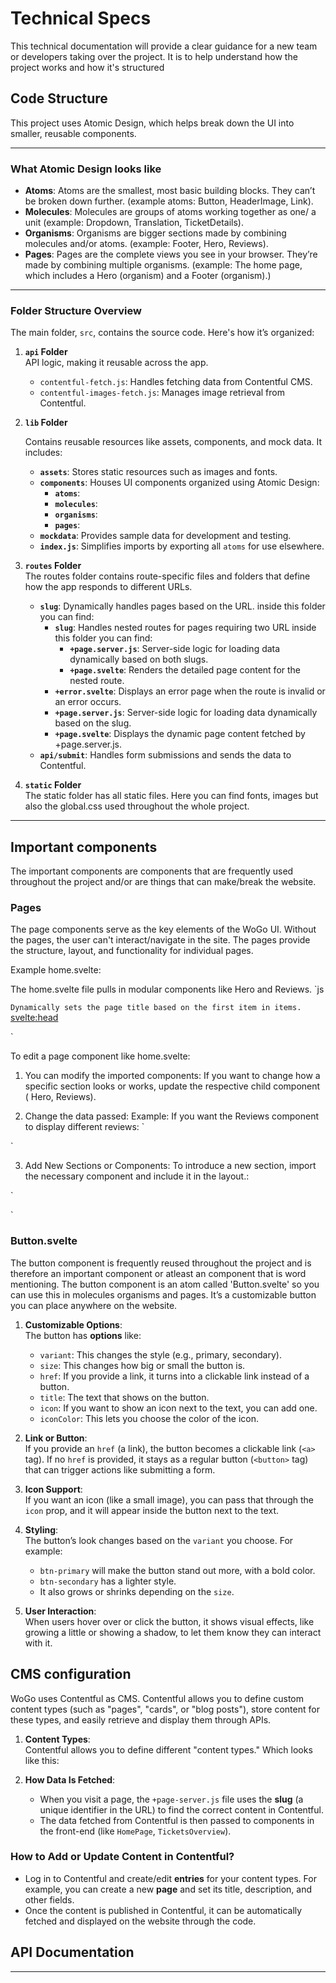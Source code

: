 # Technical Specs

This technical documentation will provide a clear guidance for a new team or developers taking over the project. It is to help understand how the project works and how it's structured

## Code Structure

This project uses Atomic Design, which helps break down the UI into smaller, reusable components.

---

### **What Atomic Design looks like**  
   - **Atoms**: Atoms are the smallest, most basic building blocks. They can’t be broken down further. (example atoms: Button, HeaderImage, Link).
   - **Molecules**: Molecules are groups of atoms working together as one/ a unit (example: Dropdown, Translation, TicketDetails).
   - **Organisms**: Organisms are bigger sections made by combining molecules and/or atoms. (example: Footer, Hero, Reviews).
   - **Pages**: Pages are the complete views you see in your browser. They’re made by combining multiple organisms. (example: The home page, which includes a Hero (organism) and a Footer (organism).)

---

### **Folder Structure Overview**
The main folder, `src`, contains the source code. Here's how it’s organized:

1. **`api` Folder**  
    API logic, making it reusable across the app. 
   - `contentful-fetch.js`: Handles fetching data from Contentful CMS.
   - `contentful-images-fetch.js`: Manages image retrieval from Contentful.

2. **`lib` Folder**  

   Contains reusable resources like assets, components, and mock data. It includes:

   - **`assets`**: Stores static resources such as images and fonts.
   - **`components`**: Houses UI components organized using Atomic Design:
     - **`atoms`**: 
     - **`molecules`**: 
     - **`organisms`**: 
     - **`pages`**: 
   - **`mockdata`**: Provides sample data for development and testing.
   - **`index.js`**: Simplifies imports by exporting all `atoms` for use elsewhere.

3. **`routes` Folder**  
    The routes folder contains route-specific files and folders that define how the app responds to different URLs.

    - **`slug`**: Dynamically handles pages based on the URL. inside this folder you can find: 
        - **`slug`**: Handles nested routes for pages requiring two URL inside this folder you can find: 
            - **`+page.server.js`**: Server-side logic for loading data dynamically based on both slugs.
            - **`+page.svelte`**: Renders the detailed page content for the nested route.
        - **`+error.svelte`**: Displays an error page when the route is invalid or an error occurs.
        - **`+page.server.js`**: Server-side logic for loading data dynamically based on the slug.
        - **`+page.svelte`**:  Displays the dynamic page content fetched by +page.server.js.
    - **`api/submit`**: Handles form submissions and sends the data to Contentful.

4. **`static` Folder**  
The static folder has all static files. Here you can find fonts, images but also the global.css used throughout the whole project.
---

## Important components

The important components are components that are frequently used throughout the project and/or are things that can make/break the website.

### **Pages**

The page components serve as the key elements of the WoGo UI. Without the pages, the user can't interact/navigate in the site. The pages provide the structure, layout, and functionality for individual pages.

Example home.svelte: 

The home.svelte file pulls in modular components like Hero and Reviews.
`js
<script>
  import { Hero, Reviews, TicketCarousel, HowItWorks, HeadLine, WhatWeDo, GiftCard } from '$lib/index';
  export let items;
  export let itemCollection;
</script>
`
Dynamically sets the page title based on the first item in items.
`
<svelte:head>
  <title>{items[0].title}</title>
</svelte:head>
`

To edit a page component like home.svelte:

1. You can modify the imported components: If you want to change how a specific section looks or works, update the respective child component ( Hero, Reviews).

2. Change the data passed:
Example: If you want the Reviews component to display different reviews:
`
<Reviews reviews={items[3].componentsCollection.items} />
`

3. Add New Sections or Components: To introduce a new section, import the necessary component and include it in the layout.:

`
<HeadLine title="New Feature Section" />
<NewFeature data={items[5]} />

`

### **Button.svelte**

The button component is frequently reused throughout the project and is therefore an important component or atleast an component that is word mentioning. The button component is an atom called 'Button.svelte' so you can use this in molecules organisms and pages. It’s a customizable button you can place anywhere on the website.

1. **Customizable Options**:  
   The button has **options** like:
   - `variant`: This changes the style (e.g., primary, secondary).
   - `size`: This changes how big or small the button is.
   - `href`: If you provide a link, it turns into a clickable link instead of a button.
   - `title`: The text that shows on the button.
   - `icon`: If you want to show an icon next to the text, you can add one.
   - `iconColor`: This lets you choose the color of the icon.

2. **Link or Button**:  
   If you provide an `href` (a link), the button becomes a clickable link (`<a>` tag). If no `href` is provided, it stays as a regular button (`<button>` tag) that can trigger actions like submitting a form.

3. **Icon Support**:  
   If you want an icon (like a small image), you can pass that through the `icon` prop, and it will appear inside the button next to the text.

4. **Styling**:  
   The button’s look changes based on the `variant` you choose. For example:
   - `btn-primary` will make the button stand out more, with a bold color.
   - `btn-secondary` has a lighter style.
   - It also grows or shrinks depending on the `size`.

5. **User Interaction**:  
   When users hover over or click the button, it shows visual effects, like growing a little or showing a shadow, to let them know they can interact with it.

## CMS configuration

WoGo uses Contentful as CMS. Contentful allows you to define custom content types (such as "pages", "cards", or "blog posts"), store content for these types, and easily retrieve and display them through APIs.

1. **Content Types**:  
   Contentful allows you to define different "content types." Which looks like this:

2. **How Data Is Fetched**:  
   - When you visit a page, the `+page-server.js` file uses the **slug** (a unique identifier in the URL) to find the correct content in Contentful.
   - The data fetched from Contentful is then passed to components in the front-end (like `HomePage`, `TicketsOverview`).

### **How to Add or Update Content in Contentful?**
- Log in to Contentful and create/edit **entries** for your content types. For example, you can create a new **page** and set its title, description, and other fields. 
- Once the content is published in Contentful, it can be automatically fetched and displayed on the website through the code.

## API Documentation

---

